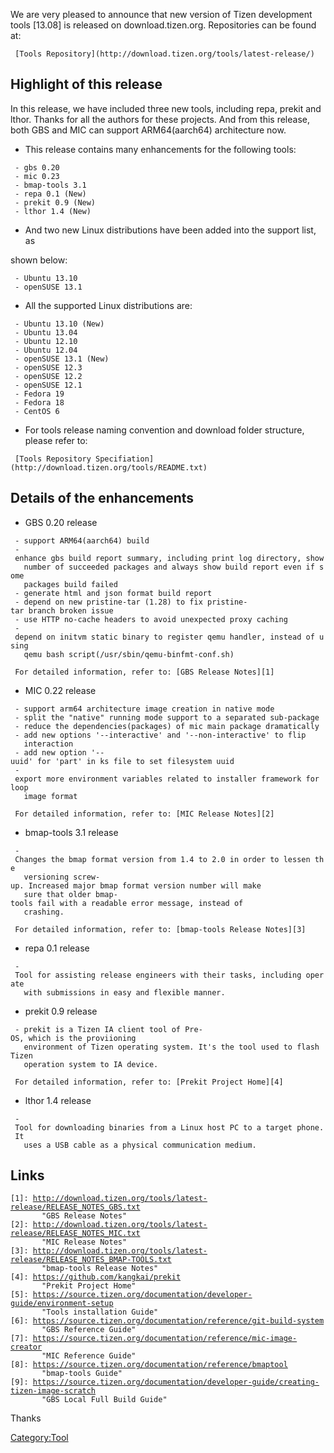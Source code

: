 We are very pleased to announce that new version of Tizen development
tools \[13.08\] is released on download.tizen.org. Repositories can be
found at:

` [Tools Repository](http://download.tizen.org/tools/latest-release/)`

Highlight of this release
-------------------------

In this release, we have included three new tools, including repa,
prekit and lthor. Thanks for all the authors for these projects. And
from this release, both GBS and MIC can support ARM64(aarch64)
architecture now.

-   This release contains many enhancements for the following tools:

` - gbs 0.20`\
` - mic 0.23`\
` - bmap-tools 3.1`\
` - repa 0.1 (New)`\
` - prekit 0.9 (New)`\
` - lthor 1.4 (New)`

-   And two new Linux distributions have been added into the support
    list, as

shown below:

` - Ubuntu 13.10`\
` - openSUSE 13.1`

-   All the supported Linux distributions are:

` - Ubuntu 13.10 (New)`\
` - Ubuntu 13.04`\
` - Ubuntu 12.10`\
` - Ubuntu 12.04`\
` - openSUSE 13.1 (New)`\
` - openSUSE 12.3`\
` - openSUSE 12.2`\
` - openSUSE 12.1`\
` - Fedora 19`\
` - Fedora 18`\
` - CentOS 6`

-   For tools release naming convention and download folder structure,
    please refer to:

` [Tools Repository Specifiation](http://download.tizen.org/tools/README.txt)`

Details of the enhancements
---------------------------

-   GBS 0.20 release

` - support ARM64(aarch64) build`\
` - enhance gbs build report summary, including print log directory, show`\
`   number of succeeded packages and always show build report even if some`\
`   packages build failed`\
` - generate html and json format build report`\
` - depend on new pristine-tar (1.28) to fix pristine-tar branch broken issue`\
` - use HTTP no-cache headers to avoid unexpected proxy caching`\
` - depend on initvm static binary to register qemu handler, instead of using`\
`   qemu bash script(/usr/sbin/qemu-binfmt-conf.sh)`

` For detailed information, refer to: [GBS Release Notes][1]`

-   MIC 0.22 release

` - support arm64 architecture image creation in native mode`\
` - split the "native" running mode support to a separated sub-package`\
` - reduce the dependencies(packages) of mic main package dramatically`\
` - add new options '--interactive' and '--non-interactive' to flip`\
`   interaction`\
` - add new option '--uuid' for 'part' in ks file to set filesystem uuid`\
` - export more environment variables related to installer framework for loop`\
`   image format`

` For detailed information, refer to: [MIC Release Notes][2]`

-   bmap-tools 3.1 release

` - Changes the bmap format version from 1.4 to 2.0 in order to lessen the`\
`   versioning screw-up. Increased major bmap format version number will make`\
`   sure that older bmap-tools fail with a readable error message, instead of`\
`   crashing.`

` For detailed information, refer to: [bmap-tools Release Notes][3]`

-   repa 0.1 release

` - Tool for assisting release engineers with their tasks, including operate`\
`   with submissions in easy and flexible manner.`

-   prekit 0.9 release

` - prekit is a Tizen IA client tool of Pre-OS, which is the proviioning`\
`   environment of Tizen operating system. It's the tool used to flash Tizen`\
`   operation system to IA device.`

` For detailed information, refer to: [Prekit Project Home][4]`

-   lthor 1.4 release

` - Tool for downloading binaries from a Linux host PC to a target phone. It`\
`   uses a USB cable as a physical communication medium.`

Links
-----

`[1]: `[`http://download.tizen.org/tools/latest-release/RELEASE_NOTES_GBS.txt`](http://download.tizen.org/tools/latest-release/RELEASE_NOTES_GBS.txt)\
`       "GBS Release Notes"`\
`[2]: `[`http://download.tizen.org/tools/latest-release/RELEASE_NOTES_MIC.txt`](http://download.tizen.org/tools/latest-release/RELEASE_NOTES_MIC.txt)\
`       "MIC Release Notes"`\
`[3]: `[`http://download.tizen.org/tools/latest-release/RELEASE_NOTES_BMAP-TOOLS.txt`](http://download.tizen.org/tools/latest-release/RELEASE_NOTES_BMAP-TOOLS.txt)\
`       "bmap-tools Release Notes"`\
`[4]: `[`https://github.com/kangkai/prekit`](https://github.com/kangkai/prekit)\
`       "Prekit Project Home"`\
`[5]: `[`https://source.tizen.org/documentation/developer-guide/environment-setup`](https://source.tizen.org/documentation/developer-guide/environment-setup)\
`       "Tools installation Guide"`\
`[6]: `[`https://source.tizen.org/documentation/reference/git-build-system`](https://source.tizen.org/documentation/reference/git-build-system)\
`       "GBS Reference Guide"`\
`[7]: `[`https://source.tizen.org/documentation/reference/mic-image-creator`](https://source.tizen.org/documentation/reference/mic-image-creator)\
`       "MIC Reference Guide"`\
`[8]: `[`https://source.tizen.org/documentation/reference/bmaptool`](https://source.tizen.org/documentation/reference/bmaptool)\
`       "bmap-tools Guide"`\
`[9]: `[`https://source.tizen.org/documentation/developer-guide/creating-tizen-image-scratch`](https://source.tizen.org/documentation/developer-guide/creating-tizen-image-scratch)\
`       "GBS Local Full Build Guide"`

Thanks

[Category:Tool](Category:Tool "wikilink")
